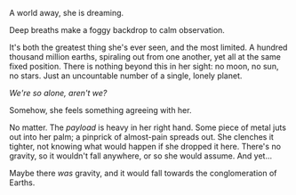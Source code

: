 A world away, she is dreaming.

Deep breaths make a foggy backdrop to calm observation. 

It's both the greatest thing she's ever seen, and the most limited. A hundred thousand million earths, spiraling out from one another, yet all at the same fixed position. There is nothing beyond this in her sight: no moon, no sun, no stars. Just an uncountable number of a single, lonely planet.

*We're so alone, aren't we?*

Somehow, she feels something agreeing with her.

No matter. The *payload* is heavy in her right hand. Some piece of metal juts out into her palm; a pinprick of almost-pain spreads out. She clenches it tighter, not knowing what would happen if she dropped it here. There's no gravity, so it wouldn't fall anywhere, or so she would assume. And yet...

Maybe there *was* gravity, and it would fall towards the conglomeration of Earths. 
